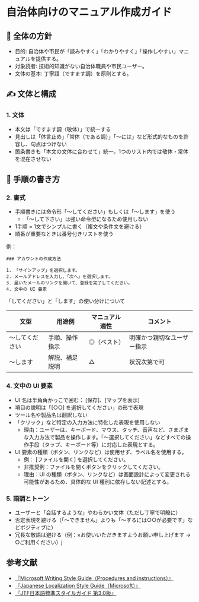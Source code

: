 # 自治体向けのマニュアル作成ガイド

## 📘 全体の方針
- 目的: 自治体や市民が「読みやすく」「わかりやすく」「操作しやすい」マニュアルを提供する。
- 対象読者: 技術的知識がない自治体職員や市民ユーザー。
- 文体の基本: 丁寧語（ですます調）を原則とする。

## ✍️ 文体と構成

### 1. 文体
- 本文は「ですます調（敬体）」で統一する
- 見出しは「体言止め」「常体（である調）」「〜には」など形式的なものを許容し、句点はつけない​
- 箇条書きも「本文の文体に合わせて」統一。1つのリスト内では敬体・常体を混在させない​

## 🧭 手順の書き方
### 2. 書式

- 手順書きには命令形「〜してください」もしくは「〜します」を使う​
  - 「〜して下さい」は強い命令型になるため使用しない
- 1手順 = 1文でシンプルに書く（複文や条件文を避ける）
- 順番が重要なときは番号付きリストを使う

例：

```
### アカウントの作成方法

1. 「サインアップ」を選択します。
2. メールアドレスを入力し、「次へ」を選択します。
3. 届いたメールのリンクを開いて、登録を完了してください。
4. 文中の UI 要素
```

「してください」と「します」の使い分けについて

| 文型 | 用途例 | マニュアル適性 | コメント |
| - | - | - | - |
| 〜してください | 手順、操作指示 | ◎（ベスト） | 明確かつ親切なユーザー指示 |
| 〜します | 解説、補足説明 | △ | 状況次第で可 |

### 4. 文中の UI 要素
- UI 名は半角角かっこで囲む： [保存]、[マップを表示]
- 項目の説明は「[○○] を選択してください」の形で表現
- ツール名や製品名は翻訳しない
- 「クリック」など特定の入力方法に特化した表現を使用しない
  - 理由：ユーザーは、キーボード、マウス、タッチ、音声など、さまざまな入力方法で製品を操作します。「〜選択してください」などすべての操作手段（タップ、キーボード等）に対応した表現とする。
- UI 要素の種類（ボタン、リンクなど）は使用せず、ラベル名を使用する。
  - 例： [ファイルを開く] を選択してください。
  - 非推奨例：ファイルを開くボタンをクリックしてください。
  - 理由：UI の種類（ボタン、リンクなど）は画面設計によって変更される可能性があるため、具体的な UI 種別に依存しない記述とする。

### 5. 語調とトーン
- ユーザーと「会話するような」やわらかい文体（ただし丁寧で明瞭に）
- 否定表現を避ける（「〜できません」よりも「〜するには○○が必要です」などポジティブに）
- 冗長な敬語は避ける（例：×お使いいただきますようお願い申し上げます → ○ご利用ください）​j

## 参考文献
- [『Microsoft Writing Style Guide（Procedures and instructions）』](https://learn.microsoft.com/en-us/style-guide/procedures-instructions/)
- [『Japanese Localization Style Guide（Microsoft）』](https://download.microsoft.com/download/a/8/2/a822a118-18d4-4429-b857-1b65ab388315/jpn-jpn-StyleGuide.pdf)
- [『JTF日本語標準スタイルガイド 第3.0版』](https://www.jtf.jp/pdf/jtf_style_guide.pdf)

